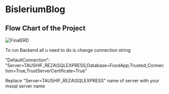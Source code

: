# BisleriumBlog

## Flow Chart of the Project

![FinalERD](https://github.com/TaushifReza/BisleriumBlog/assets/112973122/61f4e140-02f3-435f-a210-756f7b783514)


To run Backend all u need to do is change connection string

"DefaultConnection": "Server=TAUSHIF_REZA\SQLEXPRESS;Database=FoodApp;Trusted_Connection=True;TrustServerCertificate=True"

Replace "Server=TAUSHIF_REZA\SQLEXPRESS" name of server with your mssql server name
